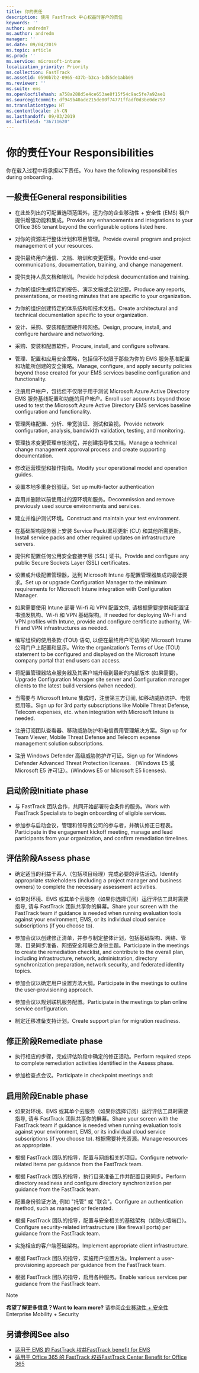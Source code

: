 ```yaml
---
title: 你的责任
description: 使用 FastTrack 中心权益时客户的责任
keywords: ''
author: andredm7
ms.author: andredm
manager: ''
ms.date: 09/04/2019
ms.topic: article
ms.prod: ''
ms.service: microsoft-intune
localization_priority: Priority
ms.collection: FastTrack
ms.assetid: 0590b7b2-0965-437b-b3ca-bd55de1abb09
ms.reviewer: ''
ms.suite: ems
ms.openlocfilehash: a758a288d5e4ce653ae8f15f54c9ac5fe7a92ae1
ms.sourcegitcommit: df949b40ade215de00f74771ffadf0d3be0de797
ms.translationtype: HT
ms.contentlocale: zh-CN
ms.lasthandoff: 09/03/2019
ms.locfileid: "36711620"
---
```

# <a name="your-responsibilities"></a><span data-ttu-id="9fffa-103">你的责任</span><span class="sxs-lookup"><span data-stu-id="9fffa-103">Your Responsibilities</span></span>

<span data-ttu-id="9fffa-104">你在载入过程中将承担以下责任。</span><span class="sxs-lookup"><span data-stu-id="9fffa-104">You have the following responsibilities during onboarding.</span></span>

## <a name="general-responsibilities"></a><span data-ttu-id="9fffa-105">一般责任</span><span class="sxs-lookup"><span data-stu-id="9fffa-105">General responsibilities</span></span>

-   <span data-ttu-id="9fffa-106">在此处列出的可配置选项范围外，还为你的企业移动性 + 安全性 (EMS) 租户提供增强功能和集成。</span><span class="sxs-lookup"><span data-stu-id="9fffa-106">Provide any enhancements and integrations to your Office 365 tenant beyond the configurable options listed here.</span></span>

-   <span data-ttu-id="9fffa-107">对你的资源进行整体计划和项目管理。</span><span class="sxs-lookup"><span data-stu-id="9fffa-107">Provide overall program and project management of your resources.</span></span>

-   <span data-ttu-id="9fffa-108">提供最终用户通信、文档、培训和变更管理。</span><span class="sxs-lookup"><span data-stu-id="9fffa-108">Provide end-user communications, documentation, training, and change management.</span></span>

-   <span data-ttu-id="9fffa-109">提供支持人员文档和培训。</span><span class="sxs-lookup"><span data-stu-id="9fffa-109">Provide helpdesk documentation and training.</span></span>

-   <span data-ttu-id="9fffa-110">为你的组织生成特定的报告、演示文稿或会议纪要。</span><span class="sxs-lookup"><span data-stu-id="9fffa-110">Produce any reports, presentations, or meeting minutes that are specific to your organization.</span></span>

-   <span data-ttu-id="9fffa-111">为你的组织创建特定的体系结构和技术文档。</span><span class="sxs-lookup"><span data-stu-id="9fffa-111">Create architectural and technical documentation specific to your organization.</span></span>

-   <span data-ttu-id="9fffa-112">设计、采购、安装和配置硬件和网络。</span><span class="sxs-lookup"><span data-stu-id="9fffa-112">Design, procure, install, and configure hardware and networking.</span></span>

-   <span data-ttu-id="9fffa-113">采购、安装和配置软件。</span><span class="sxs-lookup"><span data-stu-id="9fffa-113">Procure, install, and configure software.</span></span>

-   <span data-ttu-id="9fffa-114">管理、配置和应用安全策略，包括但不仅限于那些为你的 EMS 服务基准配置和功能所创建的安全策略。</span><span class="sxs-lookup"><span data-stu-id="9fffa-114">Manage, configure, and apply security policies beyond those created for your EMS services baseline configuration and functionality.</span></span>

-   <span data-ttu-id="9fffa-115">注册用户帐户，包括但不仅限于用于测试 Microsoft Azure Active Directory EMS 服务基线配置和功能的用户帐户。</span><span class="sxs-lookup"><span data-stu-id="9fffa-115">Enroll user accounts beyond those used to test the Microsoft Azure Active Directory EMS services baseline configuration and functionality.</span></span>

-   <span data-ttu-id="9fffa-116">管理网络配置、分析、带宽验证、测试和监视。</span><span class="sxs-lookup"><span data-stu-id="9fffa-116">Provide network configuration, analysis, bandwidth validation, testing, and monitoring.</span></span>

-   <span data-ttu-id="9fffa-117">管理技术变更管理审核流程，并创建指导性文档。</span><span class="sxs-lookup"><span data-stu-id="9fffa-117">Manage a technical change management approval process and create supporting documentation.</span></span>

-   <span data-ttu-id="9fffa-118">修改运营模型和操作指南。</span><span class="sxs-lookup"><span data-stu-id="9fffa-118">Modify your operational model and operation guides.</span></span>

-   <span data-ttu-id="9fffa-119">设置本地多重身份验证。</span><span class="sxs-lookup"><span data-stu-id="9fffa-119">Set up multi-factor authentication</span></span>

-   <span data-ttu-id="9fffa-120">弃用并删除以前使用过的源环境和服务。</span><span class="sxs-lookup"><span data-stu-id="9fffa-120">Decommission and remove previously used source environments and services.</span></span>

-   <span data-ttu-id="9fffa-121">建立并维护测试环境。</span><span class="sxs-lookup"><span data-stu-id="9fffa-121">Construct and maintain your test environment.</span></span>

-   <span data-ttu-id="9fffa-122">在基础架构服务器上安装 Service Pack/累积更新 (CU) 和其他所需更新。</span><span class="sxs-lookup"><span data-stu-id="9fffa-122">Install service packs and other required updates on infrastructure servers.</span></span>

-   <span data-ttu-id="9fffa-123">提供和配置任何公用安全套接字层 (SSL) 证书。</span><span class="sxs-lookup"><span data-stu-id="9fffa-123">Provide and configure any public Secure Sockets Layer (SSL) certificates.</span></span>

-   <span data-ttu-id="9fffa-124">设置或升级配置管理器，达到 Microsoft Intune 与配置管理器集成的最低要求。</span><span class="sxs-lookup"><span data-stu-id="9fffa-124">Set up or upgrade Configuration Manager to the minimum requirements for Microsoft Intune integration with Configuration Manager.</span></span>

-   <span data-ttu-id="9fffa-125">如果需要使用 Intune 部署 Wi-fi 和 VPN 配置文件, 请根据需要提供和配置证书颁发机构、Wi-fi 和 VPN 基础架构。</span><span class="sxs-lookup"><span data-stu-id="9fffa-125">If needed for deploying Wi-Fi and VPN profiles with Intune, provide and configure certificate authority, Wi-Fi and VPN infrastructures as needed.</span></span>

-   <span data-ttu-id="9fffa-126">编写组织的使用条款 (TOU) 语句, 以便在最终用户可访问的 Microsoft Intune 公司门户上配置和显示。</span><span class="sxs-lookup"><span data-stu-id="9fffa-126">Write the organization’s Terms of Use (TOU) statement to be configured and displayed on the Microsoft Intune company portal that end users can access.</span></span>

-   <span data-ttu-id="9fffa-127">将配置管理器站点服务器及其客户端升级到最新的内部版本 (如果需要)。</span><span class="sxs-lookup"><span data-stu-id="9fffa-127">Upgrade Configuration Manager site server and Configuration manager clients to the latest build versions (when needed).</span></span>

-   <span data-ttu-id="9fffa-128">当需要与 Microsoft Intune 集成时，注册第三方订阅, 如移动威胁防护、电信费用等。</span><span class="sxs-lookup"><span data-stu-id="9fffa-128">Sign up for 3rd party subscriptions like Mobile Threat Defense, Telecom expenses, etc. when integration with Microsoft Intune is needed.</span></span>

-   <span data-ttu-id="9fffa-129">注册订阅团队查看器、移动威胁防护和电信费用管理解决方案。</span><span class="sxs-lookup"><span data-stu-id="9fffa-129">Sign up for Team Viewer, Mobile Threat Defense and Telecom expense management solution subscriptions.</span></span>

-   <span data-ttu-id="9fffa-130">注册 Windows Defender 高级威胁防护许可证。</span><span class="sxs-lookup"><span data-stu-id="9fffa-130">Sign up for Windows Defender Advanced Threat Protection licenses.</span></span> <span data-ttu-id="9fffa-131">（Windows E5 或 Microsoft E5 许可证）。</span><span class="sxs-lookup"><span data-stu-id="9fffa-131">(Windows E5 or Microsoft E5 licenses).</span></span>

## <a name="initiate-phase"></a><span data-ttu-id="9fffa-132">启动阶段</span><span class="sxs-lookup"><span data-stu-id="9fffa-132">Initiate phase</span></span>

-   <span data-ttu-id="9fffa-133">与 FastTrack 团队合作，共同开始部署符合条件的服务。</span><span class="sxs-lookup"><span data-stu-id="9fffa-133">Work with FastTrack Specialists to begin onboarding of eligible services.</span></span>

-   <span data-ttu-id="9fffa-134">参加参与启动会议，管理和领导贵公司的参与者，并确认修正日程表。</span><span class="sxs-lookup"><span data-stu-id="9fffa-134">Participate in the engagement kickoff meeting, manage and lead participants from your organization, and confirm remediation timelines.</span></span>

## <a name="assess-phase"></a><span data-ttu-id="9fffa-135">评估阶段</span><span class="sxs-lookup"><span data-stu-id="9fffa-135">Assess phase</span></span>

-   <span data-ttu-id="9fffa-136">确定适当的利益干系人（包括项目经理）完成必要的评估活动。</span><span class="sxs-lookup"><span data-stu-id="9fffa-136">Identify appropriate stakeholders (including a project manager and business owners) to complete the necessary assessment activities.</span></span>

-   <span data-ttu-id="9fffa-137">如果对环境、EMS 或其单个云服务（如果你选择订阅）运行评估工具时需要指导, 请与 FastTrack 团队共享你的屏幕。</span><span class="sxs-lookup"><span data-stu-id="9fffa-137">Share your screen with the FastTrack team if guidance is needed when running evaluation tools against your environment, EMS, or its individual cloud service subscriptions (if you choose to).</span></span>

-   <span data-ttu-id="9fffa-138">参加会议以创建修正清单，并参与制定整体计划，包括基础架构、网络、管理、目录同步准备、网络安全和联合身份主题。</span><span class="sxs-lookup"><span data-stu-id="9fffa-138">Participate in the meetings to create the remediation checklist, and contribute to the overall plan, including infrastructure, network, administration, directory synchronization preparation, network security, and federated identity topics.</span></span>

-   <span data-ttu-id="9fffa-139">参加会议以确定用户设置方法大纲。</span><span class="sxs-lookup"><span data-stu-id="9fffa-139">Participate in the meetings to outline the user-provisioning approach.</span></span>

-   <span data-ttu-id="9fffa-140">参加会议以规划联机服务配置。</span><span class="sxs-lookup"><span data-stu-id="9fffa-140">Participate in the meetings to plan online service configuration.</span></span>

-   <span data-ttu-id="9fffa-141">制定迁移准备支持计划。</span><span class="sxs-lookup"><span data-stu-id="9fffa-141">Create support plan for migration readiness.</span></span>

## <a name="remediate-phase"></a><span data-ttu-id="9fffa-142">修正阶段</span><span class="sxs-lookup"><span data-stu-id="9fffa-142">Remediate phase</span></span>

-   <span data-ttu-id="9fffa-143">执行相应的步骤，完成评估阶段中确定的修正活动。</span><span class="sxs-lookup"><span data-stu-id="9fffa-143">Perform required steps to complete remediation activities identified in the Assess phase.</span></span>

-   <span data-ttu-id="9fffa-144">参加检查点会议。</span><span class="sxs-lookup"><span data-stu-id="9fffa-144">Participate in checkpoint meetings and:</span></span>

## <a name="enable-phase"></a><span data-ttu-id="9fffa-145">启用阶段</span><span class="sxs-lookup"><span data-stu-id="9fffa-145">Enable phase</span></span>

-   <span data-ttu-id="9fffa-146">如果对环境、EMS 或其单个云服务（如果你选择订阅）运行评估工具时需要指导, 请与 FastTrack 团队共享你的屏幕。</span><span class="sxs-lookup"><span data-stu-id="9fffa-146">Share your screen with the FastTrack team if guidance is needed when running evaluation tools against your environment, EMS, or its individual cloud service subscriptions (if you choose to).</span></span> <span data-ttu-id="9fffa-147">根据需要补充资源。</span><span class="sxs-lookup"><span data-stu-id="9fffa-147">Manage resources as appropriate.</span></span>

-   <span data-ttu-id="9fffa-148">根据 FastTrack 团队的指导，配置与网络相关的项目。</span><span class="sxs-lookup"><span data-stu-id="9fffa-148">Configure network-related items per guidance from the FastTrack team.</span></span>

-   <span data-ttu-id="9fffa-149">根据 FastTrack 团队的指导，执行目录准备工作并配置目录同步。</span><span class="sxs-lookup"><span data-stu-id="9fffa-149">Perform directory readiness and configure directory synchronization per guidance from the FastTrack team.</span></span>

-   <span data-ttu-id="9fffa-150">配置身份验证方法, 例如 "托管" 或 "联合"。</span><span class="sxs-lookup"><span data-stu-id="9fffa-150">Configure an authentication method, such as managed or federated.</span></span> 

-   <span data-ttu-id="9fffa-151">根据 FastTrack 团队的指导，配置与安全相关的基础架构（如防火墙端口）。</span><span class="sxs-lookup"><span data-stu-id="9fffa-151">Configure security-related infrastructure (like firewall ports) per guidance from the FastTrack team.</span></span>

-   <span data-ttu-id="9fffa-152">实施相应的客户端基础架构。</span><span class="sxs-lookup"><span data-stu-id="9fffa-152">Implement appropriate client infrastructure.</span></span>

-   <span data-ttu-id="9fffa-153">根据 FastTrack 团队的指导，实施用户设置方法。</span><span class="sxs-lookup"><span data-stu-id="9fffa-153">Implement a user-provisioning approach per guidance from the FastTrack team.</span></span>

-   <span data-ttu-id="9fffa-154">根据 FastTrack 团队的指导，启用各种服务。</span><span class="sxs-lookup"><span data-stu-id="9fffa-154">Enable various services per guidance from the FastTrack team.</span></span>

> [!NOTE]
> <span data-ttu-id="9fffa-155">**希望了解更多信息？**</span><span class="sxs-lookup"><span data-stu-id="9fffa-155">**Want to learn more?**</span></span> <span data-ttu-id="9fffa-156">请参阅[企业移动性 + 安全性](https://www.microsoft.com/zh-CN/cloud-platform/enterprise-mobility)</span><span class="sxs-lookup"><span data-stu-id="9fffa-156">Enterprise Mobility + Security</span></span>

## <a name="see-also"></a><span data-ttu-id="9fffa-157">另请参阅</span><span class="sxs-lookup"><span data-stu-id="9fffa-157">See also</span></span>

- [<span data-ttu-id="9fffa-158">适用于 EMS 的 FastTrack 权益</span><span class="sxs-lookup"><span data-stu-id="9fffa-158">FastTrack benefit for EMS</span></span>](EMS-fasttrack-benefit-for-EMS.md)
- [<span data-ttu-id="9fffa-159">适用于 Office 365 的 FastTrack 权益</span><span class="sxs-lookup"><span data-stu-id="9fffa-159">FastTrack Center Benefit for Office 365</span></span>](O365-fasttrack-benefit-for-office-365.md)

